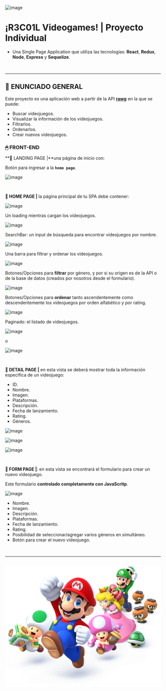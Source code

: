 
![image](https://github.com/GSantostefano/001PI-VIDEOGAMES/assets/117599804/316763be-abe0-43c0-9aa7-ced94a07be1d)

# **¡R3C01L Videogames!** | Proyecto Individual

-  Una Single Page Application que utiliza las tecnologías: **React**, **Redux**, **Node**, **Express** y **Sequelize**.
<br />

---
## **📖 ENUNCIADO GENERAL**

Este proyecto es una aplicación web a partir de la API  [**rawg**](https://rawg.io/apidocs)  en la que se puede:

-  Buscar videojuegos.
-  Visualizar la información de los videojuegos.
-  Filtrarlos.
-  Ordenarlos.
-  Crear nuevos videojuegos.

### **🖱 FRONT-END**

**📍 LANDING PAGE |**una página de inicio con:

Botón para ingresar a la **`home page`**.
  
![image](https://github.com/GSantostefano/001PI-VIDEOGAMES/assets/117599804/db3c445c-0c93-42e4-b31d-79a6da0b8b39)

<br />

**📍 HOME PAGE |** la página principal de tu SPA debe contener:

![image](https://github.com/GSantostefano/001PI-VIDEOGAMES/assets/117599804/3912ca91-5543-449c-a905-834473910109)

Un loading mientras cargan los videojuegos.

![image](https://github.com/GSantostefano/001PI-VIDEOGAMES/assets/117599804/a33b1fbd-7ac7-42c2-aadf-9e2da950a9a0)

SearchBar: un input de búsqueda para encontrar videojuegos por nombre.

![image](https://github.com/GSantostefano/001PI-VIDEOGAMES/assets/117599804/f7db9817-eecf-4a5a-bb98-aad55a2090c5)

Una barra para filtrar y ordenar los videojuegos.

![image](https://github.com/GSantostefano/001PI-VIDEOGAMES/assets/117599804/e4b73405-78fe-4907-a2a3-e2f48f7d3d51)

Botones/Opciones para **filtrar** por género, y por si su origen es de la API o de la base de datos (creados por nosotros desde el formulario).

![image](https://github.com/GSantostefano/001PI-VIDEOGAMES/assets/117599804/1b6ab892-57bb-4f61-9de9-f38c08546709)

Botones/Opciones para **ordenar** tanto ascendentemente como descendentemente los videojuegos por orden alfabético y por rating.

![image](https://github.com/GSantostefano/001PI-VIDEOGAMES/assets/117599804/6de84181-1be4-4f43-aba2-aa83e5ac28fd)

Paginado: el listado de videojuegos.

![image](https://github.com/GSantostefano/001PI-VIDEOGAMES/assets/117599804/160bd030-3060-4a8d-ac5f-8755d39b3ff5)

o

![image](https://github.com/GSantostefano/001PI-VIDEOGAMES/assets/117599804/da2ab3bf-a05f-4384-a216-82abd994349b)

<br />

**📍 DETAIL PAGE |** en esta vista se deberá mostrar toda la información específica de un videojuego:

-  ID.
-  Nombre.
-  Imagen.
-  Plataformas.
-  Descripción.
-  Fecha de lanzamiento.
-  Rating.
-  Géneros.

![image](https://github.com/GSantostefano/001PI-VIDEOGAMES/assets/117599804/aa0b5fb6-4aa1-4759-8b5c-f2d9f372a073)

![image](https://github.com/GSantostefano/001PI-VIDEOGAMES/assets/117599804/27fb329e-6947-49e7-a828-c1c953de5931)

![image](https://github.com/GSantostefano/001PI-VIDEOGAMES/assets/117599804/567247e8-f85c-4246-91b4-a8decc4cb45a)


<br />

**📍 FORM PAGE |**: en esta vista se encontrará el formulario para crear un nuevo videojuego.

Este formulario **controlado completamente con JavaScritp**.

![image](https://github.com/GSantostefano/001PI-VIDEOGAMES/assets/117599804/19f81d77-bdea-4cb8-a1f7-29129b0a1ab1)

-  Nombre.
-  Imagen.
-  Descripción.
-  Plataformas.
-  Fecha de lanzamiento.
-  Rating.
-  Posibilidad de seleccionar/agregar varios géneros en simultáneo.
-  Botón para crear el nuevo videojuego.


<br />

---

<br />

<div align="center">
<img src="./videogame.png" alt="" />
</div>
